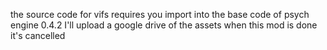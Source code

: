 the source code for vifs
requires you import
into the base code
of psych engine 0.4.2
I'll upload a google drive of the assets when this mod is done
it's cancelled
